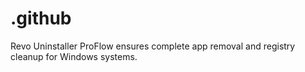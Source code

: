 # .github
Revo Uninstaller ProFlow ensures complete app removal and registry cleanup for Windows systems.
